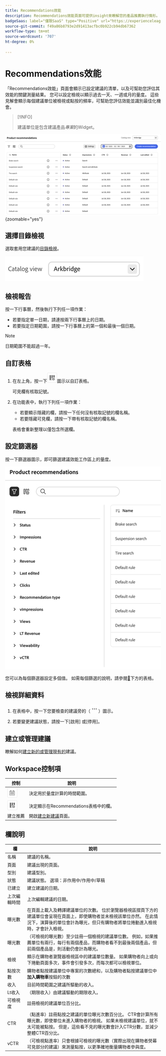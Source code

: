 ```yaml
---
title: Recommendations效能
description: Recommendations效能頁面可提供insight來瞭解您的產品推薦執行情形。
badgeSaas: label="僅限SaaS" type="Positive" url="https://experienceleague.adobe.com/zh-hant/docs/commerce/user-guides/product-solutions" tooltip="僅適用於Adobe Commerce as a Cloud Service和Adobe Commerce Optimizer專案(Adobe管理的SaaS基礎結構)。"
source-git-commit: f49a86b8793e2d91413acfbc0b922cb94db67362
workflow-type: tm+mt
source-wordcount: '707'
ht-degree: 0%

---
```


# Recommendations效能

「Recommendations效能」頁面會顯示已設定建議的清單，以及可幫助您評估其效能的關鍵測量結果。 您可以設定檢視以顯示過去一天、一週或月的量度。 這些見解會顯示每個建議單位被檢視或點按的頻率，可幫助您評估效能並識別最佳化機會。

>[!INFO]
>
>建議單位是包含建議產品&#x200B;_專案_&#x200B;的Widget。

![建議效能](../assets/rec-performance.png){zoomable="yes"}

## 選擇&#x200B;**目錄檢視**

選取套用您建議的[目錄檢視](../setup/catalog-view.md)。

![目錄檢視](../assets/catalog-view.png)

## 檢視報告

按一下行事曆，然後執行下列任一項作業：

- 若要指定單一日期，請連按兩下行事曆上的日期。
- 若要指定日期範圍，請按一下行事曆上的第一個和最後一個日期。

>[!NOTE]
>
>日期範圍不能超過一年。

## 自訂表格

1. 在左上角，按一下![欄選擇器](../assets/icon-show-hide-columns.png)圖示以自訂表格。

   可見欄有核取記號。

1. 在功能表中，執行下列任一項作業：

   - 若要顯示隱藏的欄，請按一下任何沒有核取記號的欄名稱。
   - 若要隱藏可見欄，請按一下帶有核取記號的欄名稱。

   表格會重新整理以僅包含所選欄。

## 設定篩選器

按一下篩選器圖示，即可篩選建議效能工作區上的量度。

![篩選量度](../assets/rec-filters.png)

您可以為每個篩選器設定多個值。 如需每個篩選的說明，請參閱[&#128279;](#column-descriptions)下方的表格。

## 檢視詳細資料

1. 在表格中，按一下您要檢查的建議旁的（![更多選取器](../assets/btn-more.png)）圖示。

1. 若要變更建議狀態，請按一下[啟用] **&#x200B;**&#x200B;或[停用] **&#x200B;**。

## 建立或管理建議

瞭解如何[建立新的或管理現有的](../merchandising/recommendations/create.md)建議。

## Workspace控制項

| 控制 | 說明 |
|---|---|
| ![行事曆選擇器](../assets/icon-calendar.png) | 決定用於量度計算的時間範圍。 |
| ![資料行選擇器](../assets/icon-show-hide-columns.png) | 決定顯示在Recommendations表格中的欄。 |
| 建立推薦 | 開啟[建立新建議](../merchandising/recommendations/create.md)頁面。 |

## 欄說明

| 欄 | 說明 |
|---|---|
| 名稱 | 建議的名稱。 |
| 頁面 | 建議出現的頁面。 |
| 型別 | 建議型別。 |
| 狀態 | 建議狀態。 選項：非作用中/作用中/草稿 |
| 已建立 | 建立建議的日期。 |
| 上次編輯時間 | 上次編輯建議的日期。 |
| 曝光數 | 在頁面上載入及轉譯建議單位的次數。 位於瀏覽器檢視區摺頁下方的建議單位會呈現在頁面上，即使購物者並未檢視該單位亦然。 在此情況下，演算後的單位會計為曝光，但只有購物者將單位捲動進入檢視時，才會計入檢視。 |
| 曝光數 | （可檢視的曝光數）至少註冊一個檢視的建議單位數。 例如，如果推薦單位有兩行，每行有兩個產品，而購物者看不到最後兩個產品，但前兩個產品是，則活動仍會計為曝光。 |
| 檢視 | 顯示在購物者瀏覽器檢視區中的建議單位數量。 如果購物者向上或向下捲動頁面多次，事件會引發多次，而每次都可以檢視單位。 |
| 點按次數 | 購物者點按建議單位中專案的次數總和，以及購物者點按建議單位中&#x200B;**加入購物車**&#x200B;按鈕的次數 |
| 收入 | 目前時間範圍之建議所驅動的收入。 |
| Lt收入 | （期限收入）由建議驅動的期限收入。 |
| 可檢視度 | 註冊檢視的建議單位百分比。 |
| CTR | （點進率）註冊點按之建議的單位曝光次數百分比。 CTR會計算所有曝光數，即使單位未進入購物者的檢視。 如果未檢視建議單位，就不太可能被點按。 但是，這些看不見的曝光數會計入CTR分數，並減少整體CTR百分比。 |
| vCTR | （可檢視點進率）只會根據可檢視的曝光數（實際出現在購物者熒幕可見部分的建議）來測量點按，以更準確地衡量購物者參與度。 |
